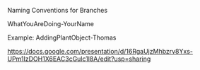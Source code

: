 Naming Conventions for Branches

WhatYouAreDoing-YourName

Example: AddingPlantObject-Thomas

https://docs.google.com/presentation/d/16RgaUjzMhbzrv8Yxs-UPm1IzDOH1X6EAC3cGulc1l8A/edit?usp=sharing

